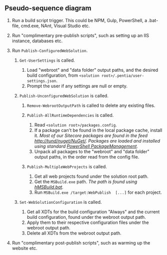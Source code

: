 ## Pseudo-sequence diagram

1. Run a build script trigger. This could be NPM, Gulp, PowerShell, a .bat-file, cmd.exe, NAnt, Visual Studio etc.

2. Run "complimentary pre-publish scripts", such as setting up an IIS instance, databases etc.

3. Run `Publish-ConfiguredWebSolution`.

    1. `Get-UserSettings` is called.
        1. Load "webroot" and "data folder" output paths, and the desired build configuration, from `<solution root>/.pentia/user-settings.json`.
        2. Prompt the user if any settings are null or empty.
        
    2. `Publish-UnconfiguredWebSolution` is called.
        1. `Remove-WebrootOutputPath` is called to delete any existing files.
        2. `Publish-AllRuntimeDependencies` is called.
            1. Read `<solution root>/packages.config`.
            2. If a package can't be found in the local package cache, install it. *Most of our Sitecore packages are found in the feed [http://tund/nuget/NuGet/](http://tund/feeds/NuGet). Packages are loaded and installed using standard [PowerShell PackageManagement](https://docs.microsoft.com/en-us/powershell/module/packagemanagement/?view=powershell-5.1).*
            3. Unpack all packages to the "webroot" and "data folder" output paths, in the order read from the config file.
        
        
        3. `Publish-MultipleWebProjects` is called.
            1. Get all web projects found under the solution root path.
            2. Get the `MSBuild.exe` path. *The path is found using [hMSBuild.bat](https://github.com/3F/hMSBuild).*
            3. Run `MSBuild.exe /target:WebPublish  [...]` for each project.

    3. `Set-WebSolutionConfiguration` is called.
        1. Get all XDTs for the build configuration "Always" and the current build configuration, found under the webroot output path.
        2. Apply them to their respective configuration files under the webroot output path.
        3. Delete all XDTs from the webroot output path.

4. Run "complimentary post-publish scripts", such as warming up the website etc.

